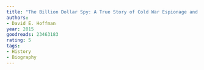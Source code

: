 ```yaml
---
title: "The Billion Dollar Spy: A True Story of Cold War Espionage and Betrayal"
authors:
- David E. Hoffman
year: 2015
goodreads: 23463183
rating: 5
tags:
- History
- Biography
---
```

